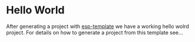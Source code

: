 # Hello World

After generating a project with [esp-template](https://github.com/esp-rs/esp-template) we have a working hello wolrd project. For details on how to generate a project from this template see...
